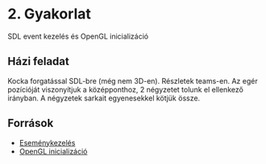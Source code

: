 # 2. Gyakorlat

SDL event kezelés és OpenGL inicializáció

## Házi feladat
Kocka forgatással SDL-bre (még nem 3D-en). Részletek teams-en.
Az egér pozícióját viszonyítjuk a középponthoz, 2 négyzetet tolunk el ellenkező irányban.
A négyzetek sarkait egyenesekkel kötjük össze.

## Források
- [Eseménykezelés](https://docs.google.com/document/d/10UH0F8-A3BQw3nGAiv3D1OHBXKczZLdbSJoelqQXFuA)
- [OpenGL inicializáció](https://docs.google.com/document/d/16aooEXGOaipw5ATnErwjCwJuDScB9XwR4ASZib0Tutk)